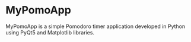 # MyPomoApp
MyPomoApp is a simple Pomodoro timer application developed in Python using PyQt5 and Matplotlib libraries.
